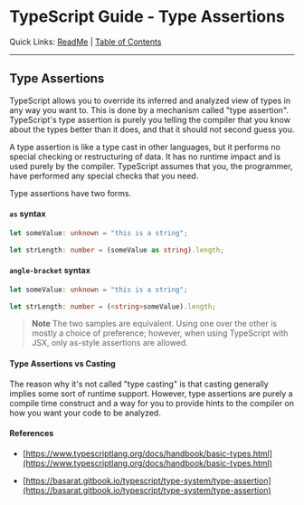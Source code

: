 # TypeScript Guide - Type Assertions
Quick Links: [ReadMe](../README.md) | [Table of Contents](./docs/00-index.md)

---

## Type Assertions

TypeScript allows you to override its inferred and analyzed view of types in any way you want to. This is done by a mechanism called "type assertion". TypeScript's type assertion is purely you telling the compiler that you know about the types better than it does, and that it should not second guess you.

A type assertion is like a type cast in other languages, but it performs no special checking or restructuring of data. It has no runtime impact and is used purely by the compiler. TypeScript assumes that you, the programmer, have performed any special checks that you need.

Type assertions have two forms.

#### `as` syntax

```ts
let someValue: unknown = "this is a string";
 
let strLength: number = (someValue as string).length;
```

#### `angle-bracket` syntax

```ts
let someValue: unknown = "this is a string";
 
let strLength: number = (<string>someValue).length;
```

> **Note**
The two samples are equivalent. Using one over the other is mostly a choice of preference; however, when using TypeScript with JSX, only as-style assertions are allowed.

#### Type Assertions vs Casting

The reason why it's not called "type casting" is that casting generally implies some sort of runtime support. However, type assertions are purely a compile time construct and a way for you to provide hints to the compiler on how you want your code to be analyzed.


#### References

 - [https://www.typescriptlang.org/docs/handbook/basic-types.html](https://www.typescriptlang.org/docs/handbook/basic-types.html)

 - [https://basarat.gitbook.io/typescript/type-system/type-assertion](https://basarat.gitbook.io/typescript/type-system/type-assertion)
